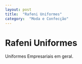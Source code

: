```yaml
---
layout: post
title:  "Rafeni Uniformes"
category:  "Moda e Confecção"
---
```


# Rafeni Uniformes

Uniformes Empresariais em geral.
